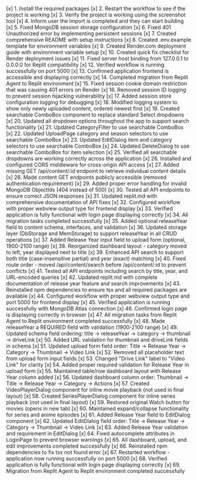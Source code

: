 [x] 1. Install the required packages
[x] 2. Restart the workflow to see if the project is working
[x] 3. Verify the project is working using the screenshot tool
[x] 4. Inform user the import is completed and they can start building
[x] 5. Fixed MongoDB session storage configuration
[x] 6. Fixed 401 Unauthorized error by implementing persistent sessions
[x] 7. Created comprehensive README with setup instructions
[x] 8. Created .env.example template for environment variables
[x] 9. Created Render.com deployment guide with environment variable setup
[x] 10. Created quick fix checklist for Render deployment issues
[x] 11. Fixed server host binding from 127.0.0.1 to 0.0.0.0 for Replit compatibility
[x] 12. Verified workflow is running successfully on port 5000
[x] 13. Confirmed application frontend is accessible and displaying correctly
[x] 14. Completed migration from Replit Agent to Replit environment
[x] 15. Fixed session cookie domain restriction that was causing 401 errors on Render
[x] 16. Removed session ID logging to prevent session hijacking vulnerability
[x] 17. Added session store configuration logging for debugging
[x] 18. Modified logging system to show only newly uploaded content, ordered newest first
[x] 19. Created searchable ComboBox component to replace standard Select dropdowns
[x] 20. Updated all dropdown options throughout the app to support search functionality
[x] 21. Updated CategoryFilter to use searchable ComboBox
[x] 22. Updated UploadPage category and season selectors to use searchable ComboBox
[x] 23. Updated EditDialog item and category selectors to use searchable ComboBox
[x] 24. Updated DeleteDialog to use searchable ComboBox for item selection
[x] 25. Verified all searchable dropdowns are working correctly across the application
[x] 26. Installed and configured CORS middleware for cross-origin API access
[x] 27. Added missing GET /api/content/:id endpoint to retrieve individual content details
[x] 28. Made content GET endpoints publicly accessible (removed authentication requirement)
[x] 29. Added proper error handling for invalid MongoDB ObjectIds (404 instead of 500)
[x] 30. Tested all API endpoints to ensure correct JSON responses
[x] 31. Updated replit.md with comprehensive documentation of API fixes
[x] 32. Configured workflow with proper webview output type for frontend display
[x] 33. Verified application is fully functional with login page displaying correctly
[x] 34. All migration tasks completed successfully
[x] 35. Added optional releaseYear field to content schema, interfaces, and validation
[x] 36. Updated storage layer (DbStorage and MemStorage) to support releaseYear in all CRUD operations
[x] 37. Added Release Year input field to upload form (optional, 1900-2100 range)
[x] 38. Reorganized dashboard layout - category moved to left, year displayed next to title
[x] 39. Enhanced API search to support both title (case-insensitive partial) and year (exact) matching
[x] 40. Fixed route order - moved /api/content/search before /api/content/:id to prevent conflicts
[x] 41. Tested all API endpoints including search by title, year, and URL-encoded queries
[x] 42. Updated replit.md with complete documentation of release year feature and search improvements
[x] 43. Reinstalled npm dependencies to ensure tsx and all required packages are available
[x] 44. Configured workflow with proper webview output type and port 5000 for frontend display
[x] 45. Verified application is running successfully with MongoDB Atlas connection
[x] 46. Confirmed login page is displaying correctly in browser
[x] 47. All migration tasks from Replit Agent to Replit environment completed successfully
[x] 48. Made releaseYear a REQUIRED field with validation (1900-2100 range)
[x] 49. Updated schema field ordering: title → releaseYear → category → thumbnail → driveLink
[x] 50. Added URL validation for thumbnail and driveLink fields in schema
[x] 51. Updated upload form field order: Title → Release Year → Category → Thumbnail → Video Link
[x] 52. Removed all placeholder text from upload form input fields
[x] 53. Changed "Drive Link" label to "Video Link" for clarity
[x] 54. Added proper required validation for Release Year in upload form
[x] 55. Maintained table/row dashboard layout with Release Year column added
[x] 56. Updated dashboard column order: Thumbnail → Title → Release Year → Category → Actions
[x] 57. Created VideoPlayerDialog component for inline movie playback (not used in final layout)
[x] 58. Created SeriesPlayerDialog component for inline series playback (not used in final layout)
[x] 59. Restored original Watch button for movies (opens in new tab)
[x] 60. Maintained expand/collapse functionality for series and anime episodes
[x] 61. Added Release Year field to EditDialog component
[x] 62. Updated EditDialog field order: Title → Release Year → Category → Thumbnail → Video Link
[x] 63. Added Release Year validation and requirement in EditDialog
[x] 64. Fixed autocomplete attributes in LoginPage to prevent browser warnings
[x] 65. All dashboard, upload, and edit improvements completed successfully
[x] 66. Reinstalled npm dependencies to fix tsx not found error
[x] 67. Restarted workflow - application now running successfully on port 5000
[x] 68. Verified application is fully functional with login page displaying correctly
[x] 69. Migration from Replit Agent to Replit environment completed successfully